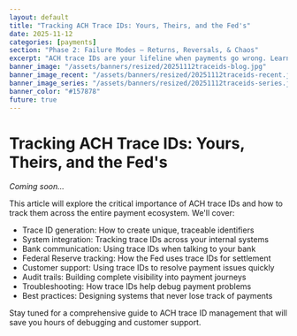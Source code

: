 ```yaml
---
layout: default
title: "Tracking ACH Trace IDs: Yours, Theirs, and the Fed's"
date: 2025-11-12
categories: [payments]
section: "Phase 2: Failure Modes — Returns, Reversals, & Chaos"
excerpt: "ACH trace IDs are your lifeline when payments go wrong. Learn how to track them across your systems, banks, and the Federal Reserve."
banner_image: "/assets/banners/resized/20251112traceids-blog.jpg"
banner_image_recent: "/assets/banners/resized/20251112traceids-recent.jpg"
banner_image_series: "/assets/banners/resized/20251112traceids-series.jpg"
banner_color: "#157878"
future: true
---
```


# Tracking ACH Trace IDs: Yours, Theirs, and the Fed's

*Coming soon...*

This article will explore the critical importance of ACH trace IDs and how to track them across the entire payment ecosystem. We'll cover:

- Trace ID generation: How to create unique, traceable identifiers
- System integration: Tracking trace IDs across your internal systems
- Bank communication: Using trace IDs when talking to your bank
- Federal Reserve tracking: How the Fed uses trace IDs for settlement
- Customer support: Using trace IDs to resolve payment issues quickly
- Audit trails: Building complete visibility into payment journeys
- Troubleshooting: How trace IDs help debug payment problems
- Best practices: Designing systems that never lose track of payments

Stay tuned for a comprehensive guide to ACH trace ID management that will save you hours of debugging and customer support.

